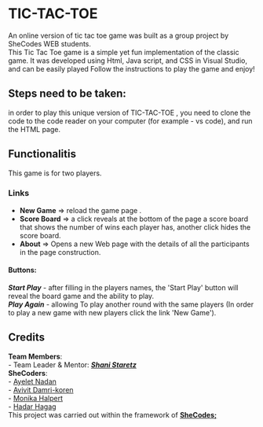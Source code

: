 # TIC-TAC-TOE
An online version of tic tac toe game was built as a group project by SheCodes WEB students.  
This Tic Tac Toe game is a simple yet fun implementation of the classic game. It was developed using Html, Java script, and CSS in Visual Studio, and can be easily played Follow the instructions to play the game and enjoy!

## Steps need to be taken:
in order to play this unique version of TIC-TAC-TOE , you need to clone the code to the code reader on your computer (for example - vs code), and run the HTML page.

## Functionalitis
This game is for two players. 

### Links
- **New Game** => reload the game page .
- **Score Board** =>  a click reveals at the bottom of the page a score board that shows the number of wins each player has, another click hides the score board.
- **About** => Opens a new Web page with the details of all the participants in the page construction.

#### Buttons:
***Start Play*** - after filling in the players names, the 'Start Play' button will reveal the board game and the ability to play.
<br> ***Play Again*** - allowing To play another round with the same players (In order to play a new game with new players click the link 'New Game').


## Credits
**Team Members**:
<br>- Team Leader & Mentor: ***[Shani Staretz](https://github.com/hakimiansh)***
<br>**SheCoders**:
<br> - [Ayelet Nadan](https://github.com/ayeletnadan) 
<br> - [Avivit Damri-koren](https://github.com/AvivitDK)
<br> - [Monika Halpert](https://github.com/monikaovis)
<br> - [Hadar Hagag](https://github.com/HadarHagag)
<br>This project was carried out within the framework of **[SheCodes;](https://she-codes.org)**
